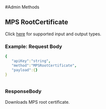 #Admin Methods

## MPS RootCertificate

Click [here](types.md) for supported input and output types.

### Example: Request Body

``` yaml
{  
   "apiKey":"string",
   "method":"MPSRootCertificate",
   "payload":{}
}
	
```
### ResponseBody

Downloads MPS root certificate.

